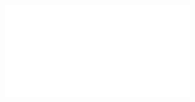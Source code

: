 ![Modules Enhanced Logo](https://github.com/hypoxia125/Modules-Enhanced/blob/main/photoshop/imgModulesEnhanced-1024x512_ca.png)